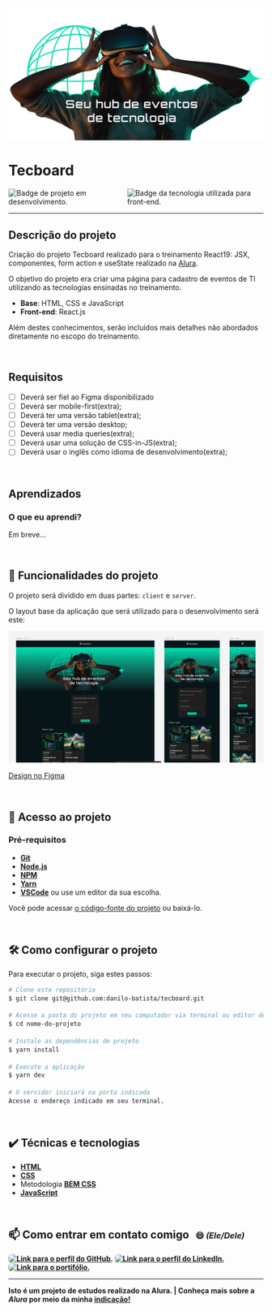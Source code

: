 ![Banner de apresentação do projeto Tecboard](/public/images/tecboard-banner.png)

<h1>Tecboard</h1>

<p style="display:flex;justify-content:space-around ">
    <img src="https://img.shields.io/badge/STATUS-EM&nbsp;DESENVOLVIMENTO-999999?style=for-the-badge" alt="Badge de projeto em desenvolvimento.">
    <img src="https://img.shields.io/badge/REACT-Front&hyphen;end-61DAFB?style=for-the-badge&logo=REACT" alt="Badge da tecnologia utilizada para front-end.">
</p><hr>

## Descrição do projeto

Criação do projeto Tecboard realizado para o treinamento React19: JSX, componentes, form action e useState realizado na [Alura](https://www.alura.com/br).

O objetivo do projeto era criar uma página para cadastro de eventos de TI utilizando as tecnologias ensinadas no treinamento.

* **Base**: HTML, CSS e JavaScript
* **Front-end**: React.js

Além destes conhecimentos, serão incluídos mais detalhes não abordados diretamente no escopo do treinamento.

<br />

## Requisitos

- [ ] Deverá ser fiel ao Figma disponibilizado
- [ ] Deverá ser mobile-first(extra);
- [ ] Deverá ter uma versão tablet(extra);
- [ ] Deverá ter uma versão desktop;
- [ ] Deverá usar media queries(extra);
- [ ] Deverá usar uma solução de CSS-in-JS(extra);
- [ ] Deverá usar o inglês como idioma de desenvolvimento(extra);

<br />

## Aprendizados

### O que eu aprendi?

Em breve...
  
<br />


## 🔨 Funcionalidades do projeto

O projeto será dividido em duas partes: `client` e `server`.

O layout base da aplicação que será utilizado para o desenvolvimento será este:

![Imagem do layout](/public/tecboard-figma-preview.png)

[Design no Figma](https://www.figma.com/proto/w1Uu8GmOlT8T2ivBb55FMN/Untitled?page-id=0%3A1&node-id=1-640)

<br />

## 📁 Acesso ao projeto
### Pré-requisitos

* <strong>[Git](https://git-scm.com)</strong> 
* <strong>[Node.js](https://nodejs.org/en/)</strong> 
* <strong>[NPM](https://www.npmjs.com/)</strong> 
* <strong>[Yarn](https://classic.yarnpkg.com/en/)</strong> 
* <strong>[VSCode](https://code.visualstudio.com/)</strong> ou use um editor da sua escolha.
  
Você pode acessar [o código-fonte do projeto](https://github.com/danilo-batista/tecboard.git) ou baixá-lo.

<br />

## 🛠️ Como configurar o projeto
Para executar o projeto, siga estes passos:
```bash
# Clone este repositório
$ git clone git@github.com:danilo-batista/tecboard.git

# Acesse a pasta do projeto em seu computador via terminal ou editor de código:
$ cd nome-do-projeto

# Instale as dependências de projeto
$ yarn install

# Execute a aplicação
$ yarn dev

# O servidor iniciará na porta indicada
Acesse o endereço indicado em seu terminal.
```

<br />

## ✔️ Técnicas e tecnologias
* <strong>[HTML](https://developer.mozilla.org/en-US/docs/Web/HTML)</strong>
* <strong>[CSS](https://developer.mozilla.org/en-US/docs/Web/CSS)</strong>
* Metodologia <strong>[BEM CSS](https://getbem.com/)</strong>
* <strong>[JavaScript](https://developer.mozilla.org/en-US/docs/Web/JavaScript)<strong>

<br />

<h2> 📫 Como entrar em contato comigo <span style="font-size: 1rem; padding: 0.5rem">😄 <em>(Ele/Dele)</em></span></h2>

<p>
    <a href="https://github.com/danilo-batista"><img style="border-radius: 0.375rem" src="https://img.shields.io/badge/github-555?style=for-the-badge&logo=github" alt="Link para o perfil do GitHub." loading="lazy" /></a>
    <a href="https://www.linkedin.com/in/danilobatista"><img style="border-radius: 0.375rem;" src="https://img.shields.io/badge/linkedin-333?style=for-the-badge&logo=linkedin" alt="Link para o perfil do LinkedIn." loading="lazy" /></a>
    <a href="https://www.danilobatista.com"><img style="border-radius: 0.375rem" src="https://img.shields.io/badge/portfolio-222?style=for-the-badge&logo=microsoftedge" alt="Link para o portifólio." loading="lazy" /></a>
</p>
<hr />

Isto é um projeto de estudos realizado na Alura. | Conheça mais sobre a _Alura_ por meio da minha [indicação!](https://www.alura.com.br/indica-dev/danilo-batista)